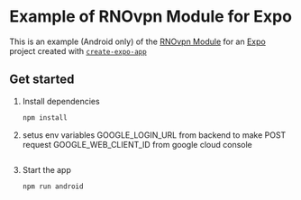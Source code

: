 # Example of RNOvpn Module for Expo

This is an example (Android only) of the [RNOvpn Module](https://github.com/ccnnde/react-native-simple-openvpn) for an [Expo](https://expo.dev/) project created with [`create-expo-app`](https://www.npmjs.com/package/create-expo-app)

## Get started

1. Install dependencies

   ```bash
   npm install
   ```

2. setus env variables
GOOGLE_LOGIN_URL from backend to make POST request 
GOOGLE_WEB_CLIENT_ID from google cloud console
   ```

3. Start the app

   ```bash
   npm run android
   ```
